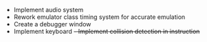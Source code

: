 - Implement audio system
- Rework emulator class timing system for accurate emulation
- Create a debugger window
- Implement keyboard
~~- Implement collision detection in instruction~~